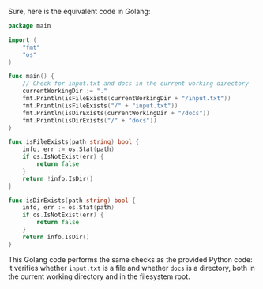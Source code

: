  Sure, here is the equivalent code in Golang:

```go
package main

import (
	"fmt"
	"os"
)

func main() {
	// Check for input.txt and docs in the current working directory
	currentWorkingDir := "."
	fmt.Println(isFileExists(currentWorkingDir + "/input.txt"))
	fmt.Println(isFileExists("/" + "input.txt"))
	fmt.Println(isDirExists(currentWorkingDir + "/docs"))
	fmt.Println(isDirExists("/" + "docs"))
}

func isFileExists(path string) bool {
	info, err := os.Stat(path)
	if os.IsNotExist(err) {
		return false
	}
	return !info.IsDir()
}

func isDirExists(path string) bool {
	info, err := os.Stat(path)
	if os.IsNotExist(err) {
		return false
	}
	return info.IsDir()
}
```

This Golang code performs the same checks as the provided Python code: it verifies whether `input.txt` is a file and whether `docs` is a directory, both in the current working directory and in the filesystem root.
